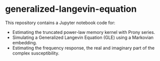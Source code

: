 # generalized-langevin-equation
This repository contains a Jupyter notebook code for:

- Estimating the truncated power-law memory kernel with Prony series.
- Simulating a Generalized Langevin Equation (GLE) using a Markovian embedding.
- Estimating the frequency response, the real and imaginary part of the complex susceptibility.
